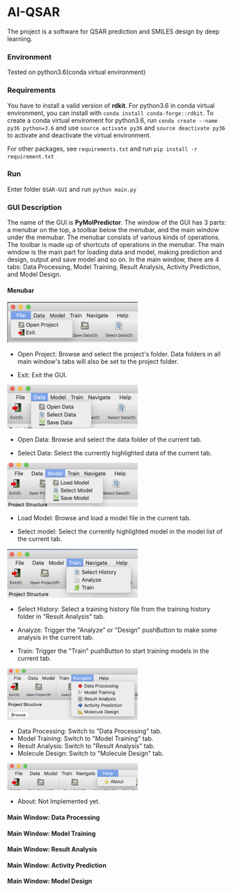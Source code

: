 # AI-QSAR
The project is a software for QSAR prediction and SMILES design by deep learning. 

### Environment
Tested on python3.6(conda virtual environment)

### Requirements
You have to install a valid version of **rdkit**. For python3.6 in conda virtual environment, you can install with `conda install conda-forge::rdkit`. To create a conda virtual enviroment for python3.6, run `conda create --name py36 python=3.6` and use `source activate py36` and `source deactivate py36` to activate and deactivate the virtual environment.

For other packages, see `requirements.txt` and run `pip install -r requirement.txt`

### Run
Enter folder `QSAR-GUI` and run `python main.py`

### GUI Description
The name of the GUI is **PyMolPredictor**. The window of the GUI has 3 parts: a menubar on the top, a toolbar below the menubar, and the main window under the memubar. The menubar consists of various kinds of operations. The toolbar is made up of shortcuts of operations in the menubar. The main window is the main part for loading data and model, making prediction and design, output and save model and so on. In the main window, there are 4 tabs: Data Processing, Model Training, Result Analysis, Activity Prediction, and Model Design.

#### Menubar
<!-- ![](2020-01-03-10-52-14.png) -->
<img src="2020-01-03-10-52-14.png" width="300px"/>

+ Open Project: Browse and select the project's folder. Data folders in all main window's tabs will also be set to the project folder.

+ Exit: Exit the GUI.

<img src="2020-01-03-12-57-56.png" width="300px"/>

+ Open Data: Browse and select the data folder of the current tab.

+ Select Data: Select the currently highlighted data of the current tab.

<img src="2020-01-03-13-07-09.png" width="300px"/>

+ Load Model: Browse and load a model file in the current tab.

+ Select model: Select the currently highlighted model in the model list of the current tab.

<img src="2020-01-03-13-13-37.png" width="300px"/>

+ Select History: Select a training history file from the training history folder in "Result Analysis" tab.

+ Analyze: Trigger the "Analyze" or "Design" pushButton to make some analysis in the current tab.

+ Train: Trigger the "Train" pushButton to start training models in the current tab.

<img src="2020-01-03-13-14-01.png" width="300px"/>

+ Data Processing: Switch to "Data Processing" tab.
+ Model Training: Switch to "Model Training" tab.
+ Result Analysis: Switch to "Result Analysis" tab.
+ Molecule Design: Switch to "Molecule Design" tab.

<img src="2020-01-03-13-14-15.png" width="300px"/>

+ About: Not Implemented yet.

#### Main Window: Data Processing

#### Main Window: Model Training

#### Main Window: Result Analysis

#### Main Window: Activity Prediction

#### Main Window: Model Design
